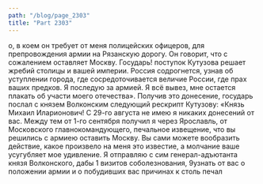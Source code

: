 ```yaml
---
path: "/blog/page_2303"
title: "Part 2303"
---
```


о, в коем он требует от меня полицейских офицеров, для препровождения армии на Рязанскую дорогу. Он говорит, что с сожалением оставляет Москву. Государь! поступок Кутузова решает жребий столицы и вашей империи. Россия содрогнется, узнав об уступлении города, где сосредоточивается величие России, где прах ваших предков. Я последую за армией. Я всё вывез, мне остается плакать об участи моего отечества».
Получив это донесение, государь послал с князем Волконским следующий рескрипт Кутузову:
«Князь Михаил Иларионович! С 29-го августа не имею я никаких донесений от вас. Между тем от 1-го сентября получил я через Ярославль, от Московского главнокомандующего, печальное извещение, что вы решились с армиею оставить Москву. Вы сами можете вообразить действие, какое произвело на меня это известие, а молчание ваше усугубляет мое удивление. Я отправляю с сим генерал-адъютанта князя Волконского, дабы 1 визитов соболезнования,
9узнать от вас о положении армии и о побудивших вас причинах к столь печал
